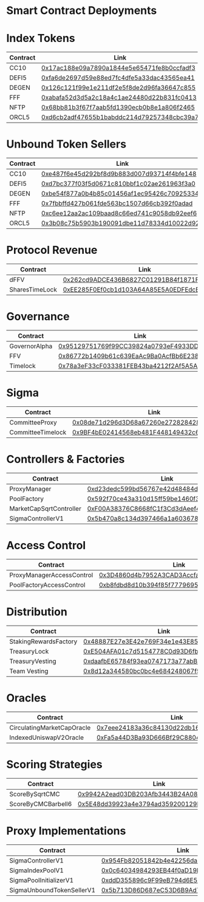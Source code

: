 # Smart Contract Deployments

# Index Tokens

| Contract      | Link |
| ----------- | ----------- |
| CC10 | [0x17ac188e09a7890a1844e5e65471fe8b0ccfadf3](https://etherscan.io/address/0x17ac188e09a7890a1844e5e65471fe8b0ccfadf3#code) |
| DEFI5 | [0xfa6de2697d59e88ed7fc4dfe5a33dac43565ea41](https://etherscan.io/address/0xfa6de2697d59e88ed7fc4dfe5a33dac43565ea41#code) |
| DEGEN | [0x126c121f99e1e211df2e5f8de2d96fa36647c855](https://etherscan.io/address/0x126c121f99e1e211df2e5f8de2d96fa36647c855#code) |
| FFF | [0xabafa52d3d5a2c18a4c1ae24480d22b831fc0413](https://etherscan.io/address/0xabafa52d3d5a2c18a4c1ae24480d22b831fc0413#code) |
| NFTP | [0x68bb81b3f67f7aab5fd1390ecb0b8e1a806f2465](https://etherscan.io/address/0x68bb81b3f67f7aab5fd1390ecb0b8e1a806f2465#code) |
| ORCL5 | [0xd6cb2adf47655b1babddc214d79257348cbc39a7](https://etherscan.io/address/0xd6cb2adf47655b1babddc214d79257348cbc39a7#code) |

# Unbound Token Sellers

| Contract | Link |
| ----------- | ----------- |
| CC10 | [0xe487f6e45d292bf8d9b883d007d93714f4bfe148](https://etherscan.io/address/0xe487f6e45d292bf8d9b883d007d93714f4bfe148#code) |
| DEFI5 | [0xd7bc377f03f5d0671c810bbf1c02ae261963f3a0](https://etherscan.io/address/0xd7bc377f03f5d0671c810bbf1c02ae261963f3a0#code) |
| DEGEN | [0xbe54f877a0b4b85c01456af1ec95426c70925334](https://etherscan.io/address/0xbe54f877a0b4b85c01456af1ec95426c70925334#code) |
| FFF | [0x7fbbffd427b061fde563bc1507d66cb392f0adad](https://etherscan.io/address/0x7fbbffd427b061fde563bc1507d66cb392f0adad#code) |
| NFTP | [0xc6ee12aa2ac109baad8c66ed741c9058db92eef6](https://etherscan.io/address/0xc6ee12aa2ac109baad8c66ed741c9058db92eef6#code) |
| ORCL5 | [0x3b08c75b5903b190091dbe11d78334d10022d929](https://etherscan.io/address/0x3b08c75b5903b190091dbe11d78334d10022d929#code) |

# Protocol Revenue

| Contract | Link |
| ----------- | ----------- |
| dFFV | [0x262cd9ADCE436B6827C01291B84f1871FB8b95A3](https://etherscan.io/address/0x262cd9adce436b6827c01291b84f1871fb8b95a3#code) |
| SharesTimeLock | [0xEE285F0Ef0cb1d103A64A85E5A0EDFEdcB53900f](https://etherscan.io/address/0xee285f0ef0cb1d103a64a85e5a0edfedcb53900f#code) |


# Governance

| Contract      | Link |
| ----------- | ----------- |
| GovernorAlpha | [0x95129751769f99CC39824a0793eF4933DD8Bb74B](https://etherscan.io/address/0x95129751769f99CC39824a0793eF4933DD8Bb74B#code) |
| FFV | [0x86772b1409b61c639EaAc9Ba0AcfBb6E238e5F83](https://etherscan.io/token/0x86772b1409b61c639EaAc9Ba0AcfBb6E238e5F83#code) |
| Timelock | [0x78a3eF33cF033381FEB43ba4212f2Af5A5A0a2EA](https://etherscan.io/address/0x78a3eF33cF033381FEB43ba4212f2Af5A5A0a2EA#code) |

# Sigma

| Contract      | Link |
| ----------- | ----------- |
| CommitteeProxy | [0x08de71d296d3D68a67260e272828428384ECAAd1](https://etherscan.io/address/0x08de71d296d3D68a67260e272828428384ECAAd1#code) |
| CommitteeTimelock | [0x9BF4bE02414568eb481F448149432c6863737966](https://etherscan.io/token/0x9BF4bE02414568eb481F448149432c6863737966#code) |

# Controllers & Factories

| Contract      | Link |
| ----------- | ----------- |
| ProxyManager | [0xd23dedc599bd56767e42d48484d6ca96ab01c115](https://etherscan.io/address/0xd23dedc599bd56767e42d48484d6ca96ab01c115#code) |
| PoolFactory | [0x592f70ce43a310d15ff59be1460f38ab6df3fe65](https://etherscan.io/address/0x592f70ce43a310d15ff59be1460f38ab6df3fe65#code) |
| MarketCapSqrtController | [0xF00A38376C8668fC1f3Cd3dAeef42E0E44A7Fcdb](https://etherscan.io/address/0xF00A38376C8668fC1f3Cd3dAeef42E0E44A7Fcdb#code) |
| SigmaControllerV1 | [0x5b470a8c134d397466a1a603678dadda678cbc29](https://etherscan.io/address/0x5b470a8c134d397466a1a603678dadda678cbc29#code) |

# Access Control

| Contract      | Link |
| ----------- | ----------- |
| ProxyManagerAccessControl | [0x3D4860d4b7952A3CAD3Accfada61463F15fc0D54](https://etherscan.io/address/0x3D4860d4b7952A3CAD3Accfada61463F15fc0D54#code) |
| PoolFactoryAccessControl | [0xb8fdbd8d10b394f85f777969564b6d49d6ebaaa2](https://etherscan.io/address/0xb8fdbd8d10b394f85f777969564b6d49d6ebaaa2#code) |

# Distribution

| Contract      | Link |
| ----------- | ----------- |
| StakingRewardsFactory | [0x48887E27e3E42e769F34e1e43E857235035d333a](https://etherscan.io/address/0x48887E27e3E42e769F34e1e43E857235035d333a#code) |
| TreasuryLock | [0xE504AFA01c7d5154778C0d93D6fb9BdBb6Bf2A52](https://etherscan.io/address/0xE504AFA01c7d5154778C0d93D6fb9BdBb6Bf2A52#code) |
| TreasuryVesting | [0xdaafbE65784f93ea0747173a77abB4206f98443C](https://etherscan.io/address/0xdaafbE65784f93ea0747173a77abB4206f98443C#code) |
| Team Vesting | [0x8d12a344580bc0bc4e684248067f5d9d3908c864](https://etherscan.io/address/0x8d12a344580bc0bc4e684248067f5d9d3908c864#code) |

# Oracles

| Contract      | Link |
| ----------- | ----------- |
| CirculatingMarketCapOracle | [0x7eee24183a36c84130d22db16f01d593114a8391](https://etherscan.io/address/0x7eee24183a36c84130d22db16f01d593114a8391#code) |
| IndexedUniswapV2Oracle | [0xFa5a44D3Ba93D666Bf29C8804a36e725ecAc659A](https://etherscan.io/address/0xFa5a44D3Ba93D666Bf29C8804a36e725ecAc659A#code) |

# Scoring Strategies

| Contract      | Link |
| ----------- | ----------- |
| ScoreBySqrtCMC | [0x9942A2ead03DB203Afb3443B24A0859a60513542](https://etherscan.io/address/0x9942A2ead03DB203Afb3443B24A0859a60513542#code) |
| ScoreByCMCBarbell6 | [0x5E48dd39923a4e3794ad359200129DB3b5d47c64](https://etherscan.io/address/0x5E48dd39923a4e3794ad359200129DB3b5d47c64#code) |

# Proxy Implementations

| Contract      | Link | Implementation ID |
| ----------- | ----------- | ----------- | 
| SigmaControllerV1 | [0x954Fb82051842b4e42256da8A37C7750DF31d6E0](https://etherscan.io/address/0x954Fb82051842b4e42256da8A37C7750DF31d6E0#code) | 0x70219b4d0979ac275f248dae0d8446aa805f21b4f187cd25919f3b14ed692b28 |
| SigmaIndexPoolV1 | [0x0c64034984293EB44f0aD19bb48E7a8d3aC05e94](https://etherscan.io/address/0x0c64034984293EB44f0aD19bb48E7a8d3aC05e94#code) | 0x42fdd905bf1f3fac3b475cdca7cc127db3a757ae179f57c9da3b4787f5f58206 |
| SigmaPoolInitializerV1 | [0xddD355896c9F99eB794d6E5203c20C24FB255478](https://etherscan.io/address/0xddD355896c9F99eB794d6E5203c20C24FB255478#code) | 0xe3d7c1179cc3f4ae9aab4e39c8923b411d4674dcb3d44aa456301be51bb24aef |
| SigmaUnboundTokenSellerV1 | [0x5b713D86D687eC53D6B9Ad7564f8CEbDFa5a7419](https://etherscan.io/address/0x5b713D86D687eC53D6B9Ad7564f8CEbDFa5a7419#code) | 0x9f8b000e870cb32f9827cf46e6a69e2637d6c7131de0898cec5106d029b20f8d |